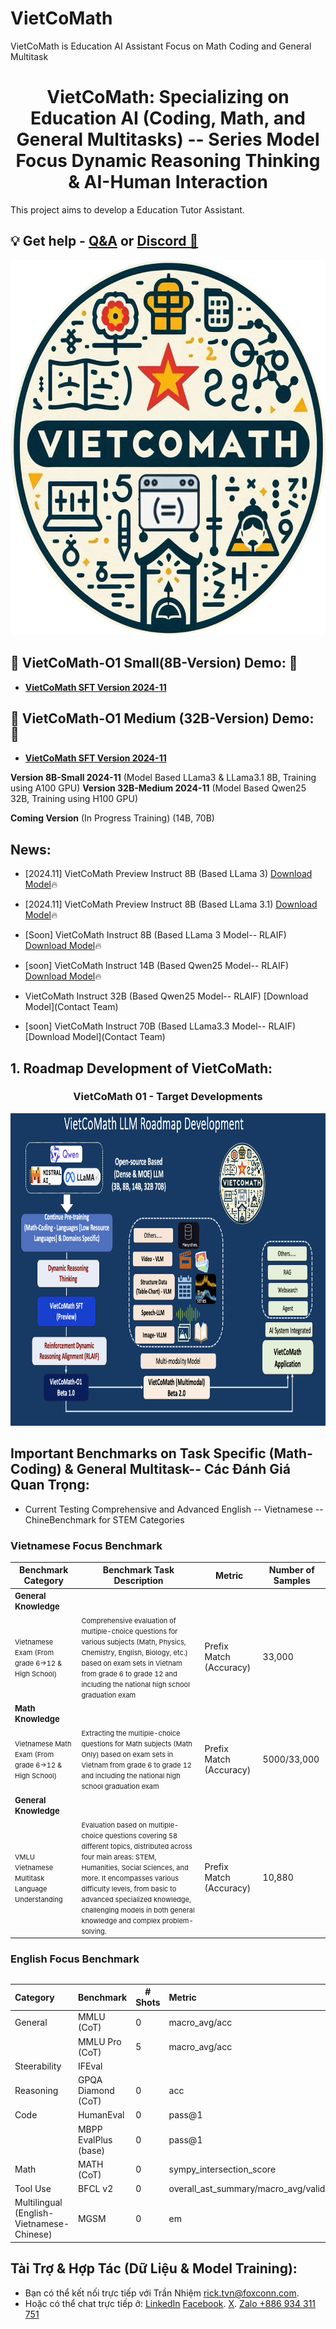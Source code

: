 # VietCoMath
VietCoMath is Education AI Assistant Focus on Math Coding and General Multitask



<h1 align="center">
  <span> VietCoMath: Specializing on Education AI (Coding, Math, and General Multitasks) -- Series Model Focus Dynamic Reasoning Thinking & AI-Human Interaction</span>
</h1>

This project aims to develop a Education Tutor Assistant.
## 💡 Get help - [Q&A](https://github.com/TranNhiem/Vietnamese_LLMs/discussions) or [Discord 💬](https://discord.gg/ygkgPNSx)


<div align="center">
     <img width="auto" height="600px" src="./VietComath_logo.png"/>
</div>


## 🚨 VietCoMath-O1 Small(8B-Version) Demo: 🚨
+ [**VietCoMath SFT Version 2024-11**](http://140.115.53.106:8887/)

## 🚨 VietCoMath-O1 Medium (32B-Version) Demo: 🚨
+ [**VietCoMath SFT Version 2024-11**](http://140.115.53.106:7777/)

**Version 8B-Small 2024-11** (Model Based LLama3 &  LLama3.1 8B, Training using A100 GPU)
**Version 32B-Medium 2024-11** (Model Based Qwen25 32B, Training using H100 GPU)

**Coming Version** (In Progress Training)  (14B, 70B)
  
## News: 
+ [2024.11] VietCoMath Preview Instruct 8B (Based LLama 3) [Download Model](https://huggingface.co/collections/VietnamAIHub/vietcomath-o1-6751ab2514bae121c806309f)🔥
+ [2024.11] VietCoMath Preview Instruct 8B (Based LLama 3.1) [Download Model](https://huggingface.co/collections/VietnamAIHub/vietcomath-o1-6751ab2514bae121c806309f)🔥

+ [Soon] VietCoMath Instruct 8B (Based LLama 3 Model-- RLAIF) [Download Model](SOON)🔥
+ [soon] VietCoMath Instruct 14B (Based Qwen25  Model-- RLAIF) [Download Model](SOON)🔥
  
+ VietCoMath Instruct 32B (Based Qwen25  Model-- RLAIF) [Download Model](Contact Team)
+ [soon] VietCoMath Instruct 70B (Based LLama3.3  Model-- RLAIF) [Download Model](Contact Team)


## 1. Roadmap Development of VietCoMath: 

<h3 align="center">
  <span> VietCoMath 01 - Target Developments </span>
</h3>

<div align="center">
     <img width="auto" height="500px" src="./VietCoMath_Roadmap.png"/>
</div>

## Important Benchmarks on Task Specific (Math-Coding) & General Multitask-- Các Đánh Giá Quan Trọng: 

+ Current Testing Comprehensive and Advanced English -- Vietnamese -- ChineBenchmark for STEM Categories
  
### Vietnamese Focus Benchmark 

| Benchmark Category                     | Benchmark Task Description                       | Metric     | Number of Samples |
|----------------------------------------|--------------------------------------------------|------------|-------------------|
| **<span style="font-size:13px">General Knowledge</span>**                  |                                                  |            |                   |
| <span style="font-size:11px">Vietnamese Exam (From grade 6->12 & High School)</span> | <span style="font-size:11px">Comprehensive evaluation of multiple-choice questions for various subjects (Math, Physics, Chemistry, English, Biology, etc.) based on exam sets in Vietnam from grade 6 to grade 12 and including the national high school graduation exam</span> | Prefix Match (Accuracy) | 33,000 |
| **<span style="font-size:13px">Math Knowledge</span>**                  |                                                  |            |                   |
| <span style="font-size:11px">Vietnamese Math Exam (From grade 6->12 & High School)</span> | <span style="font-size:11px">Extracting the multiple-choice questions for Math subjects (Math Only) based on exam sets in Vietnam from grade 6 to grade 12 and including the national high school graduation exam</span> | Prefix Match (Accuracy) | 5000/33,000|
| **<span style="font-size:13px">General Knowledge</span>**                  |                                                  |            |                   |
| <span style="font-size:11px">VMLU Vietnamese Multitask Language Understanding</span> | <span style="font-size:11px">Evaluation based on multiple-choice questions covering 58 different topics, distributed across four main areas: STEM, Humanities, Social Sciences, and more. It encompasses various difficulty levels, from basic to advanced specialized knowledge, challenging models in both general knowledge and complex problem-solving.</span> | Prefix Match (Accuracy) | 10,880 |

### English Focus Benchmark 

## 

| Category | Benchmark | \# Shots | Metric | 
| :---- | :---- | ----- | :---- |
| General | MMLU (CoT) | 0 | macro\_avg/acc |
|  | MMLU Pro (CoT) | 5 | macro\_avg/acc | 
| Steerability | IFEval |  |  |
| Reasoning | GPQA Diamond (CoT) | 0 | acc | 
| Code | HumanEval | 0 | pass@1 |
|  | MBPP EvalPlus (base) | 0 | pass@1 | 
| Math | MATH (CoT) | 0 | sympy\_intersection\_score |
| Tool Use | BFCL v2 | 0 | overall\_ast\_summary/macro\_avg/valid | 
| Multilingual (English-Vietnamese-Chinese) | MGSM | 0 | em | 
## 



## Tài Trợ & Hợp Tác (Dữ Liệu & Model Training):
  - Bạn có thể kết nối trực tiếp với Trần Nhiệm [rick.tvn@foxconn.com]().
  - Hoặc có thể chat trực tiếp ở: [LinkedIn](https://www.linkedin.com/in/tran-nhiem-ab1851125/) [Facebook](https://www.facebook.com/jean.tran.336). [X](https://twitter.com/TranRick2). [Zalo +886 934 311 751]()

